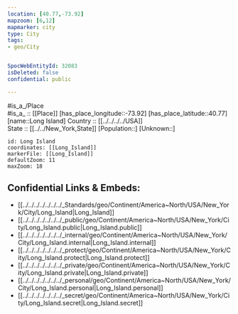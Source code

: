 ```yaml
---
location: [40.77,-73.92] 
mapzoom: [6,12] 
mapmarker: city 
type: City
tags:
- geo/City


SpocWebEntityId: 32083
isDeleted: false
confidential: public

---
```

#is_a_/Place  
#is_a_ :: [[Place]] 
[has_place_longitude::-73.92] 
[has_place_latitude::40.77] 
[name::Long Island] 
Country :: [[../../../../USA]]  
State :: [[../../New_York,State]] 
[Population::] 
[Unknown::] 


```leaflet
id: Long Island
coordinates: [[Long_Island]] 
markerFile: [[Long_Island]] 
defaultZoom: 11 
maxZoom: 18
```


## Confidential Links & Embeds: 
- [[../../../../../../../_Standards/geo/Continent/America~North/USA/New_York/City/Long_Island|Long_Island]] 
- [[../../../../../../../_public/geo/Continent/America~North/USA/New_York/City/Long_Island.public|Long_Island.public]] 
- [[../../../../../../../_internal/geo/Continent/America~North/USA/New_York/City/Long_Island.internal|Long_Island.internal]] 
- [[../../../../../../../_protect/geo/Continent/America~North/USA/New_York/City/Long_Island.protect|Long_Island.protect]] 
- [[../../../../../../../_private/geo/Continent/America~North/USA/New_York/City/Long_Island.private|Long_Island.private]] 
- [[../../../../../../../_personal/geo/Continent/America~North/USA/New_York/City/Long_Island.personal|Long_Island.personal]] 
- [[../../../../../../../_secret/geo/Continent/America~North/USA/New_York/City/Long_Island.secret|Long_Island.secret]] 
